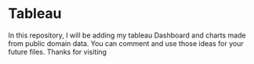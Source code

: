 # Tableau
In this repository, I will be adding my tableau Dashboard and charts made from public domain data.
You can comment and use those ideas for your future files.
Thanks for visiting
